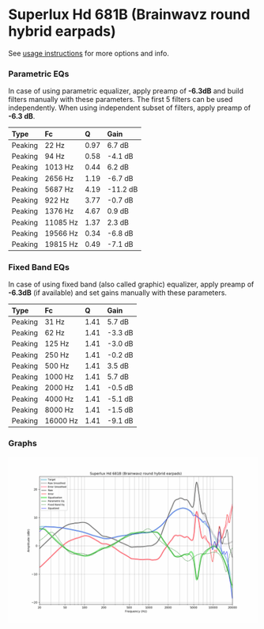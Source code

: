 # Superlux Hd 681B (Brainwavz round hybrid earpads)
See [usage instructions](https://github.com/jaakkopasanen/AutoEq#usage) for more options and info.

### Parametric EQs
In case of using parametric equalizer, apply preamp of **-6.3dB** and build filters manually
with these parameters. The first 5 filters can be used independently.
When using independent subset of filters, apply preamp of **-6.3 dB**.

| Type    | Fc       |    Q | Gain     |
|:--------|:---------|:-----|:---------|
| Peaking | 22 Hz    | 0.97 | 6.7 dB   |
| Peaking | 94 Hz    | 0.58 | -4.1 dB  |
| Peaking | 1013 Hz  | 0.44 | 6.2 dB   |
| Peaking | 2656 Hz  | 1.19 | -6.7 dB  |
| Peaking | 5687 Hz  | 4.19 | -11.2 dB |
| Peaking | 922 Hz   | 3.77 | -0.7 dB  |
| Peaking | 1376 Hz  | 4.67 | 0.9 dB   |
| Peaking | 11085 Hz | 1.37 | 2.3 dB   |
| Peaking | 19566 Hz | 0.34 | -6.8 dB  |
| Peaking | 19815 Hz | 0.49 | -7.1 dB  |

### Fixed Band EQs
In case of using fixed band (also called graphic) equalizer, apply preamp of **-6.3dB**
(if available) and set gains manually with these parameters.

| Type    | Fc       |    Q | Gain    |
|:--------|:---------|:-----|:--------|
| Peaking | 31 Hz    | 1.41 | 5.7 dB  |
| Peaking | 62 Hz    | 1.41 | -3.3 dB |
| Peaking | 125 Hz   | 1.41 | -3.0 dB |
| Peaking | 250 Hz   | 1.41 | -0.2 dB |
| Peaking | 500 Hz   | 1.41 | 3.5 dB  |
| Peaking | 1000 Hz  | 1.41 | 5.7 dB  |
| Peaking | 2000 Hz  | 1.41 | -0.5 dB |
| Peaking | 4000 Hz  | 1.41 | -5.1 dB |
| Peaking | 8000 Hz  | 1.41 | -1.5 dB |
| Peaking | 16000 Hz | 1.41 | -9.1 dB |

### Graphs
![](./Superlux%20Hd%20681B%20(Brainwavz%20round%20hybrid%20earpads).png)